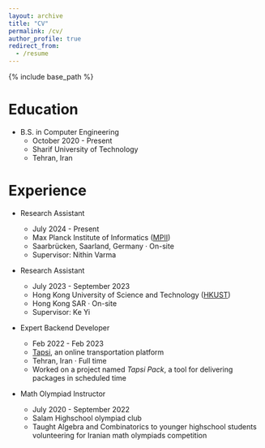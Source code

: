```yaml
---
layout: archive
title: "CV"
permalink: /cv/
author_profile: true
redirect_from:
  - /resume
---
```


{% include base_path %}

Education
======
* B.S. in Computer Engineering
    * October 2020 - Present
    * Sharif University of Technology
    * Tehran, Iran

Experience
======

* Research Assistant
  * July 2024 - Present
  * Max Planck Institute of Informatics ([MPII](https://www.mpi-inf.mpg.de/))
  * Saarbrücken, Saarland, Germany · On-site
  * Supervisor: Nithin Varma

* Research Assistant
  * July 2023 - September 2023
  * Hong Kong University of Science and Technology ([HKUST](https://hkust.edu.hk))
  * Hong Kong SAR · On-site
  * Supervisor: Ke Yi

* Expert Backend Developer
    * Feb 2022 - Feb 2023
    * [Tapsi](https://www.linkedin.com/company/tapsi/about/), an online transportation platform
    * Tehran, Iran · Full time
    * Worked on a project named _Tapsi Pack_, a tool for delivering packages in scheduled time

* Math Olympiad Instructor
    * July 2020 - September 2022
    * Salam Highschool olympiad club
    * Taught Algebra and Combinatorics to younger highschool students volunteering for Iranian math olympiads competition

  